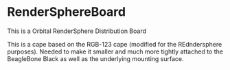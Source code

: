 # RenderSphereBoard
This is a Orbital RenderSphere Distribution Board

This is a cape based on the RGB-123 cape (modified for the REdndersphere purposes). Needed to make it smaller and much more tightly      attached to the BeagleBone Black as well as the underlying mounting surface. 
